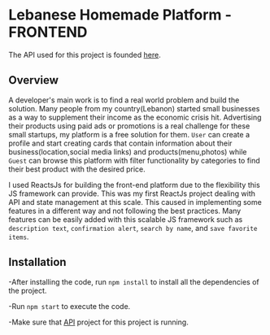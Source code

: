 # Lebanese Homemade Platform - FRONTEND

The API used for this project is founded [here](https://github.com/salimdawood/Lebanese-Homemade-API).

## Overview

A developer's main work is to find a real world problem and build the solution. Many people from my country(Lebanon) started small businesses as a way to supplement their income as the economic crisis hit. Advertising their products using paid ads or promotions is a real challenge for these small startups, my platform is a free solution for them. `User` can create a profile and start creating cards that contain information about their business(location,social media links) and products(menu,photos) while `Guest` can browse this platform with filter functionality by categories to find their best product with the desired price.

I used ReactsJs for building the front-end platform due to the flexibility this JS framework can provide. This was my first ReactJs project dealing with API and state management at this scale. This caused in implementing some features in a different way and not following the best practices. Many features can be easily added with this scalable JS framework such as `description text`, `confirmation alert`, `search by name`, and `save favorite items`.


## Installation

-After installing the code, run `npm install` to install all the dependencies of the project.

-Run `npm start` to execute the code.

-Make sure that [API](https://github.com/salimdawood/Lebanese-Homemade-API) project for this project is running.
